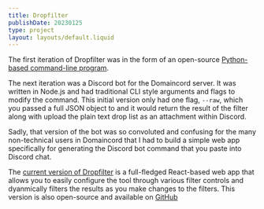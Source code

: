 ```yaml
---
title: Dropfilter
publishDate: 20230125
type: project
layout: layouts/default.liquid
---
```


The first iteration of Dropfilter was in the form of an open-source [Python-based command-line program](https://github.com/checker/cli).

The next iteration was a Discord bot for the Domaincord server. It was written in Node.js and had traditional CLI style arguments and flags to modify the command. This initial version only had one flag, `--raw`, which you passed a full JSON object to and it would return the result of the filter along with upload the plain text drop list as an attachment within Discord.

Sadly, that version of the bot was so convoluted and confusing for the many non-technical users in Domaincord that I had to build a simple web app specifically for generating the Discord bot command that you paste into Discord chat.

The [current version of Dropfilter](https://dropfilter.app) is a full-fledged React-based web app that allows you to easily configure the tool through various filter controls and dyanmically filters the results as you make changes to the filters. This version is also open-source and available on [GitHub](https://github.com/crock/dropfilter)
